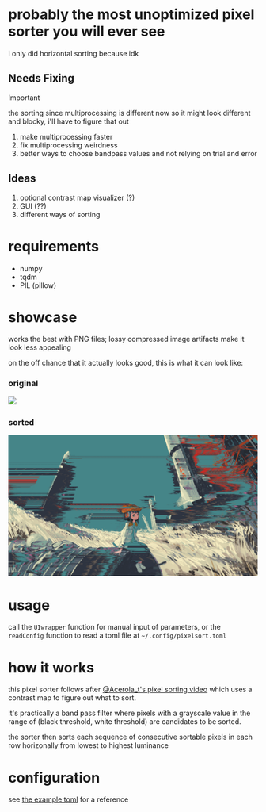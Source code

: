 # probably the most unoptimized pixel sorter you will ever see
i only did horizontal sorting because idk

## Needs Fixing
> [!IMPORTANT]
> the sorting since multiprocessing is different now so it might look different and blocky, i'll have to figure that out
1. make multiprocessing faster
2. fix multiprocessing weirdness
4. better ways to choose bandpass values and not relying on trial and error

## Ideas
1. optional contrast map visualizer (?)
2. GUI (??)
3. different ways of sorting

# requirements
 - numpy
 - tqdm
 - PIL (pillow)

# showcase
works the best with PNG files; lossy compressed image artifacts make it look less appealing 

on the off chance that it actually looks good, this is what it can look like:

### original
![](https://github.com/oaroki-git/worst-pixel-sorter/blob/main/anime_girl_plus_rockets.png)

### sorted
![](https://github.com/oaroki-git/worst-pixel-sorter/blob/main/rockets_sorted.png)

# usage
call the `UIwrapper` function for manual input of parameters, or the `readConfig` function to read a toml file at `~/.config/pixelsort.toml`

# how it works
this pixel sorter follows after [@Acerola_t's pixel sorting video](https://youtu.be/HMmmBDRy-jE?si=xwhLxhm4TeBg9YvG) which uses a contrast map to figure out what to sort.

it's practically a band pass filter where pixels with a grayscale value in the range of (black threshold, white threshold) are candidates to be sorted.

the sorter then sorts each sequence of consecutive sortable pixels in each row horizonally from lowest to highest luminance

# configuration
see [the example toml](https://github.com/oaroki-git/worst-pixel-sorter/blob/main/pixelsort.toml) for a reference
